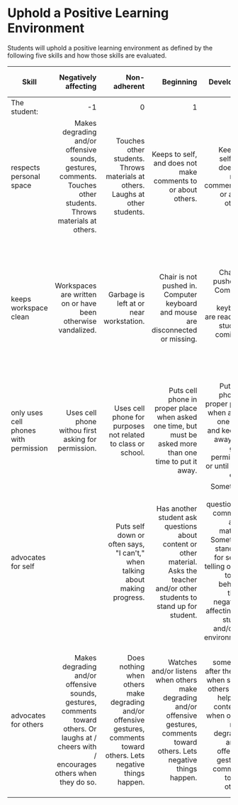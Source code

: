 # Uphold a Positive Learning Environment

Students will uphold a positive learning environment as defined by the following five skills and how those skills are evaluated.

Skill | Negatively affecting | Non-adherent | Beginning | Developing | Proficient | Beyond Proficient (Exemplary)
----- | -------------------: | -----------: | --------: | ---------: | ---------: | ----------------------------:
The student: | -1 | 0 | 1 | 2 | 3 | 4
respects personal space | Makes degrading and/or offensive sounds, gestures, comments.  Touches other students.  Throws materials at others. | Touches other students.  Throws materials at others.  Laughs at other students. | Keeps to self, and does not make comments to or about others. |	Keeps to self, and does not make comments to or about others. | Stays in own personal space and keeps all own materials in personal space.  Only makes positive comments to others. | Sticks up for others when somebody's personal space is being violated.  Gives encouraging words to all.
keeps workspace clean	| Workspaces are written on or have been otherwise vandalized. | Garbage is left at or near workstation. | Chair is not pushed in.  Computer keyboard and mouse are disconnected or missing. | Chairs is pushed in.  Computer and keyboard are ready for students coming in next. | Own workspace (including the floor) and workspaces around the student are free from debris when the student leaves.  Chairs are pushed in.  Computers are neat. | Keeps own workspace clean and free from graffiti and garbage.  Helps others to do the same, including pushing in chairs and neatening computers.
only uses cell phones with permission | Uses cell phone withou first asking for permission. | Uses cell phone for purposes not related to class or school. | Puts cell phone in proper place when asked one time, but must be asked more than one time to put it away. | Puts cell phone in proper place when asked one time, and keeps it away until given permission or until class ends. | Only uses cell phone when given prior permission.  Keeps it in its proper place at all other times. | Only uses cell phone when given prior permission and when it has to do with school work.
advocates for self | |  Puts self down or often says, "I can't," when talking about making progress. | Has another student ask questions about content or other material.  Asks the teacher and/or other students to stand up for student. | Sometimes asks questions or comments about material.  Sometimes stands up for self by telling others to stop behavior that is negatively affecting the student and/or the environment. | Asks questions about content or other material.  Stands up for self by telling others to stop behavior that is negatively affecting the student and/or the learning environment. | Asks questions about content or other material.  Seeks additional help when needed.  Schedules time for extra help rather than having extra time assigned.
advocates for others | Makes degrading and/or offensive sounds, gestures, comments toward others.  Or laughs at / cheers with / encourages others when they do so. | Does nothing when others make degrading and/or offensive gestures, comments toward others.  Lets negative things happen. | Watches and/or listens when others make degrading and/or offensive gestures, comments toward others.  Lets negative things happen. | Says something after the fact when self or others need help with content or when others make degrading and/or offensive gestures, comments toward others. | Helps others understand the course content.  Asks questions about content.  Directs others to change their behavior that is negatively affecting the learning environment. | Sticks up for others when negative words or actions are directed toward others, regardless of the source.  Helps explain content to peers.
